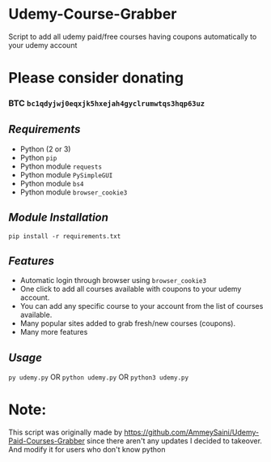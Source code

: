 # Udemy-Course-Grabber
Script to add all udemy paid/free courses having coupons automatically to your udemy account

# Please consider donating 
### BTC `bc1qdyjwj0eqxjk5hxejah4gyclrumwtqs3hqp63uz` 

## ***Requirements***

- Python (2 or 3)
- Python `pip`
- Python module `requests`
- Python module `PySimpleGUI`
- Python module `bs4`
- Python module `browser_cookie3`

## ***Module Installation***

	pip install -r requirements.txt

## ***Features***

- Automatic login through browser using `browser_cookie3`
- One click to add all courses available with coupons to your udemy account.
- You can add any specific course to your account from the list of courses available.
- Many popular sites added to grab fresh/new courses (coupons).
- Many more features

## ***Usage***
`py udemy.py` 
OR
`python udemy.py`
OR
`python3 udemy.py`
    





# Note: 
This script was originally made by https://github.com/AmmeySaini/Udemy-Paid-Courses-Grabber since there aren't any updates I decided to takeover.
And modify it for users who don't know python
